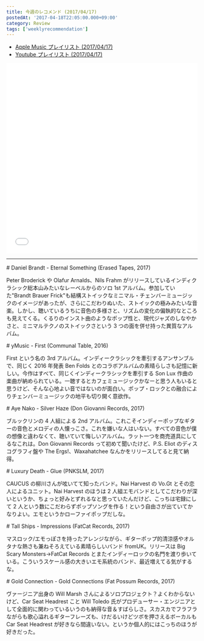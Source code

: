 ```yaml
---
title: 今週のレコメンド (2017/04/17)
postedAt: '2017-04-18T22:05:00.000+09:00'
category: Review
tags: ['weeklyrecommendation']
---
```


- [Apple Music プレイリスト (2017/04/17)](https://itunes.apple.com/jp/playlist/%E4%BB%8A%E9%80%B1%E3%81%AE%E3%83%AC%E3%82%B3%E3%83%A1%E3%83%B3%E3%83%89-2017-04-17/idpl.4dfd3d431e6d4f5a851ea6032651c1eb)
- [Youtube プレイリスト (2017/04/17)](https://www.youtube.com/playlist?list=PLegnWsUgQayewBv-rVqpN-x%5F1%5FDHQ-mBD)
<iframe src="//tools.applemusic.com/embed/v1/playlist/pl.4dfd3d431e6d4f5a851ea6032651c1eb?country=jp" height="500px" width="100%" frameborder="0"></iframe>

---

\# Daniel Brandt - Eternal Something (Erased Tapes, 2017)

Peter Broderick や Olafur Arnalds、Nils Frahm がリリースしているインディクラシック総本山みたいなレーベルからのソロ 1st アルバム。参加していた"Brandt Brauer Frick"も結構ストイックなミニマル・チェンバーミュージックのイメージがあったが、さらにこだわりぬいた、ストイックの極みみたいな音楽。しかし、聴いているうちに音色の多様さと、リズムの変化の偏執的なところも見えてくる。くるりのインスト曲のようなポップ性と、現代ジャズのしなやかさと、ミニマルテクノのストイックさという 3 つの面を併せ持った異質なアルバム。

\# yMusic - First (Communal Table, 2016)

First という名の 3rd アルバム。インディークラシックを牽引するアンサンブルで、同じく 2016 年発表 Ben Folds とのコラボアルバムの素晴らしさも記憶に新しい。今作はすべて、同じくインディークラシックを牽引する Son Lux 作曲の楽曲が納められている。一聴するとカフェミュージックかなーと思う人もいると思うけど、そんな心地よい音ではないのが面白い。ポップ・ロックとの融合によりチェンバーミュージックの地平も切り開く意欲作。

\# Aye Nako - Silver Haze (Don Giovanni Records, 2017)

ブルックリンの 4 人組による 2nd アルバム。これこそインディーポップなギターの音色とメロディの人懐っこさ。これを嫌いな人はいない。すべての音色が僕の想像と違わなくて、聴いていて悔しいアルバム。ラット一つを商売道具にしてるなこれは。Don Giovanni Records って初めて聞いたけど、P.S. Eliot のディスコグラフィ盤や The Ergs!、Waxahatchee なんかをリリースしてると見て納得。

\# Luxury Death - Glue (PNKSLM, 2017)

CAUCUS の柳川さんが呟いてて知ったバンド。Nai Harvest の Vo.Gt とその恋人によるユニット。Nai Harvest のほうは 2 人組エモバンドとしてこだわりが深いというか、ちょっと好みとずれるなと思っていたんだけど、こっちは宅録にして 2 人という数にこだわらずポップソングを作る！という自由さが出ていてかなりよい。エモというかローファイポップだしな。

\# Tall Ships - Impressions (FatCat Records, 2017)

マスロック/エモっぽさを持ったアレンジながら、ギターポップ的清涼感やオルタナな熱さも兼ねそろえている素晴らしいバンド fromUK。リリースは Big Scary Monsters→FatCat Records とまたインディーロックの名門を渡り歩いている。こういうスケール感の大きいエモ系統のバンド、最近増えてる気がするな。

\# Gold Connection - Gold Connections (Fat Possum Records, 2017)

ヴァージニア出身の Will Marsh さんによるソロプロジェクト？よくわからないけど、Car Seat Headrest こと Will Toledo 氏がプロデューサー・エンジニアとして全面的に関わっているいうのも納得な音＆すばらしさ。スカスカでフラフラながらも歌心溢れるギターフレーズも、けだるいけどツボを押さえるボーカルも Car Seat Headrest が好きなら間違いない。というか個人的にはこっちのほうが好きだった。
